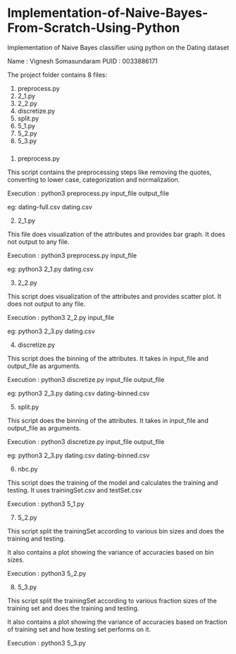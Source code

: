 # Implementation-of-Naive-Bayes-From-Scratch-Using-Python
Implementation of Naive Bayes classifier using python on the Dating dataset

Name : Vignesh Somasundaram
PUID : 0033886171

The project folder contains 8 files: 
1. preprocess.py
2. 2_1.py
3. 2_2.py
4. discretize.py
5. split.py
6. 5_1.py
7. 5_2.py
8. 5_3.py

###
1. preprocess.py

This script contains the preprocessing steps like removing the quotes, converting to lower case, categorization and normalization.

Execution : python3 preprocess.py input_file output_file

eg: dating-full.csv dating.csv

2. 2_1.py

This file does visualization of the attributes and provides bar graph. It does not output to any file.

Execution : python3 preprocess.py input_file

eg: python3 2_1.py dating.csv

3. 2_2.py

This script does visualization of the attributes and provides scatter plot. It does not output to any file.

Execution : python3 2_2.py input_file

eg: python3 2_3.py dating.csv

4. discretize.py

This script does the binning of the attributes. It takes in input_file and output_file as arguments. 

Execution : python3 discretize.py input_file output_file

eg: python3 2_3.py dating.csv dating-binned.csv

5. split.py

This script does the binning of the attributes. It takes in input_file and output_file as arguments. 

Execution : python3 discretize.py input_file output_file

eg: python3 2_3.py dating.csv dating-binned.csv

6. nbc.py

This script does the training of the model and calculates the training and testing. It uses trainingSet.csv and testSet.csv

Execution : python3 5_1.py

7. 5_2.py

This script split the trainingSet according to various bin sizes and does the training and testing.

It also contains a plot showing the variance of accuracies based on bin sizes.

Execution : python3 5_2.py

8. 5_3.py

This script split the trainingSet according to various fraction sizes of the training set and does the training and testing.

It also contains a plot showing the variance of accuracies based on fraction of training set and how testing set performs on it.

Execution : python3 5_3.py
